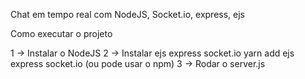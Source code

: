 
Chat em tempo real com NodeJS, Socket.io, express, ejs

Como executar o projeto

1 -> Instalar o NodeJS
2 -> Instalar ejs express socket.io
  yarn add ejs express socket.io (ou pode usar o npm)
3 -> Rodar o server.js
